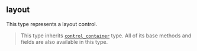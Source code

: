 ## layout

This type represents a layout control.

> This type inherits [`control_container`](https://lua.fatality.win/control-container.html "This type represents an abstract control with a container.") type. All of its base methods and fields are also available in this type.